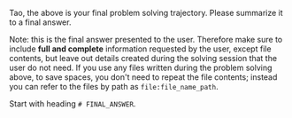 Tao, the above is your final problem solving trajectory. Please summarize it to a final answer.

Note: this is the final answer presented to the user. Therefore make sure to include **full and complete** 
information requested by the user, except file contents, but leave out details created during the solving session that 
the user do not need. If you use any files written during the problem solving above, to save spaces, you don't need 
to repeat the file contents; instead you can refer to the files by path as `file:file_name_path`.

Start with heading `# FINAL_ANSWER`.
